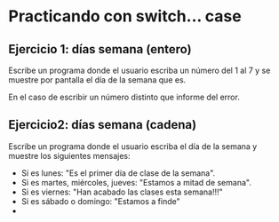 # Practicando con switch... case

## Ejercicio 1: días semana (entero)

Escribe un programa donde el usuario escriba un número del 1 al 7 y se muestre por pantalla el día de la semana que es.

En el caso de escribir un número distinto que informe del error.

## Ejercicio2: días semana (cadena)

Escribe un programa donde el usuario escriba el día de la semana y muestre los siguientes mensajes:
- Si es lunes: "Es el primer día de clase de la semana".
- Si es martes, miércoles, jueves: "Estamos a mitad de semana".
- Si es viernes: "Han acabado las clases esta semana!!!"
- Si es sábado o domingo: "Estamos a finde"
- 

